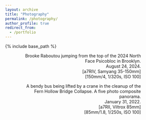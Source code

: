 ```yaml
---
layout: archive
title: "Photography"
permalink: /photography/
author_profile: true
redirect_from:
  - /portfolio
---
```


{% include base_path %}

<figure class="align-center" style="width:80%">
  <img src="{{ site.url }}{{ site.baseurl }}/images/photography/brooke_psicobloc.jpg" alt="">
  <figcaption style="text-align:right">Brooke Raboutou jumping from the top of the 2024 North Face Psicobloc in Brooklyn.<br/>
  August 24, 2024.<br/>
  [a7RIV, Samyang 35-150mm]<br/>
  [150mm/4, 1/320s, ISO 100]</figcaption>
</figure>

<figure class="align-center" style="width:80%">
  <img src="{{ site.url }}{{ site.baseurl }}/images/photography/bus_lift_pano.jpg" alt="">
  <figcaption style="text-align:right">A bendy bus being lifted by a crane in the cleanup of the Fern Hollow Bridge Collapse. A five photo composite panorama.<br/>
  January 31, 2022.<br/>
  [a7RII, Viltrox 85mm]<br/>
  [85mm/1.8, 1/250s, ISO 100]</figcaption>
</figure>


